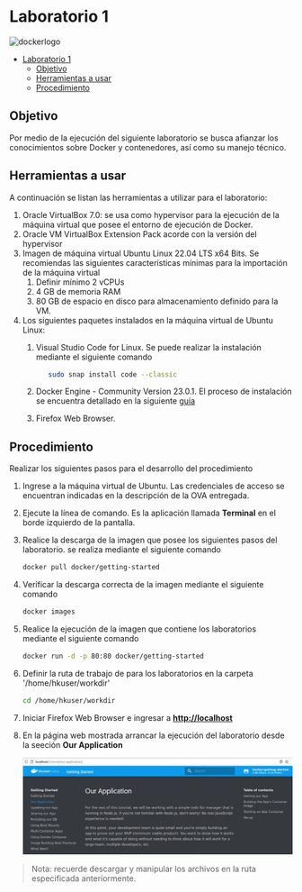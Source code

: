 # Laboratorio 1

![dockerlogo](https://www.docker.com/wp-content/uploads/2022/01/Docker-Logo-White-RGB_Horizontal-730x189-1.png)

- [Laboratorio 1](#laboratorio-1)
  - [Objetivo](#objetivo)
  - [Herramientas a usar](#herramientas-a-usar)
  - [Procedimiento](#procedimiento)

## Objetivo

Por medio de la ejecución del siguiente laboratorio se busca afianzar los conocimientos sobre Docker y contenedores, así como su manejo técnico.

## Herramientas a usar

A continuación se listan las herramientas a utilizar para el laboratorio:

1. Oracle VirtualBox 7.0: se usa como hypervisor para la ejecución de la máquina virtual que posee el entorno de ejecución de Docker.
2. Oracle VM VirtualBox Extension Pack acorde con la versión del hypervisor
3. Imagen de máquina virtual Ubuntu Linux 22.04 LTS x64 Bits. Se recomiendas las siguientes características mínimas para la importación de la máquina virtual
   1. Definir mínimo 2 vCPUs
   2. 4 GB de memoria RAM
   3. 80 GB de espacio en disco para almacenamiento definido para la VM.
4. Los siguientes paquetes instalados en la máquina virtual de Ubuntu Linux:
   1. Visual Studio Code for Linux. Se puede realizar la instalación mediante el siguiente comando

        ```bash
           sudo snap install code --classic
        ```

   2. Docker Engine - Community Version 23.0.1. El proceso de instalación se encuentra detallado en la siguiente [guía](https://docs.docker.com/desktop/install/ubuntu/)
   3. Firefox Web Browser.

## Procedimiento

Realizar los siguientes pasos para el desarrollo del procedimiento

1. Ingrese a la máquina virtual de Ubuntu. Las credenciales de acceso se encuentran indicadas en la descripción de la OVA entregada.
2. Ejecute la línea de comando. Es la aplicación llamada __Terminal__ en el borde izquierdo de la pantalla.
3. Realice la descarga de la imagen que posee los siguientes pasos del laboratorio. se realiza mediante el siguiente comando

    ```bash
    docker pull docker/getting-started
    ```

4. Verificar la descarga correcta de la imagen mediante el siguiente comando

    ```bash
    docker images
    ```

5. Realice la ejecución de la imagen que contiene los laboratorios mediante el siguiente comando

    ```bash
    docker run -d -p 80:80 docker/getting-started
    ```

6. Definir la ruta de trabajo de para los laboratorios en la carpeta '/home/hkuser/workdir'

    ```bash
    cd /home/hkuser/workdir
    ```

7. Iniciar Firefox Web Browser e ingresar a __[http://localhost](http://localhost)__
8. En la página web mostrada arrancar la ejecución del laboratorio desde la seeción __Our Application__

    ![OurAPP](Lab1-OurApp.JPG)

> Nota: recuerde descargar y manipular los archivos en la ruta especificada anteriormente.

